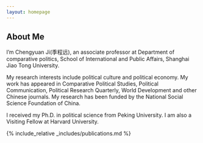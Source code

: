 ```yaml
---
layout: homepage
---
```


## About Me

I’m Chengyuan Ji(季程远), an associate professor at Department of comparative politics, School of International and Public Affairs, Shanghai Jiao Tong University.

My research interests include political culture and political economy. My work has appeared in Comparative Political Studies, Political Communication, Political Research Quarterly, World Development and other Chinese journals. My research has been funded by the National Social Science Foundation of China. 

I received my Ph.D. in political science from Peking University. I am also a Visiting Fellow at Harvard University.

{% include_relative _includes/publications.md %}

